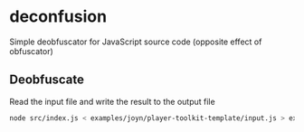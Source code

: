 # deconfusion

Simple deobfuscator for JavaScript source code (opposite effect of obfuscator)

## Deobfuscate

Read the input file and write the result to the output file

```bash
node src/index.js < examples/joyn/player-toolkit-template/input.js > examples/joyn/player-toolkit-template/output.js
```
